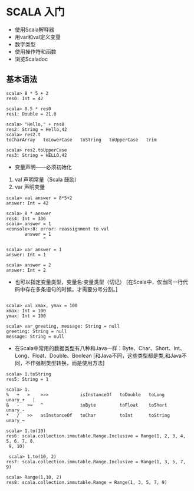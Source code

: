 # SCALA 入门
* 使用Scala解释器
* 用var和val定义变量
* 数字类型
* 使用操作符和函数
* 浏览Scaladoc

## 基本语法
```
scala> 8 * 5 + 2
res0: Int = 42

scala> 0.5 * res0
res1: Double = 21.0

scala> "Hello," + res0
res2: String = Hello,42
scala> res2.t
toCharArray   toLowerCase   toString   toUpperCase   trim

scala> res2.toUpperCase
res3: String = HELLO,42
```

* 变量声明——必须初始化
1. val	声明常量（Scala 鼓励）
2. var	声明变量 

```
scala> val answer = 8*5+2
answer: Int = 42

scala> 8 * answer
res4: Int = 336
scala> answer = 1
<console>:8: error: reassignment to val
       answer = 1
              ^

scala> var answer = 1
answer: Int = 1

scala> answer = 2
answer: Int = 2
```
* 也可以指定变量类型，变量名:变量类型（切记）
\[在Scala中，仅当同一行代码中存在多条语句的时候，才需要分号分割。\]
```

scala> val xmax, ymax = 100
xmax: Int = 100
ymax: Int = 100

scala> var greeting, message: String = null
greeting: String = null
message: String = null
```
* 在Scala中常用的数据类型有八种和Java一样：Byte、Char、Short、Int、Long、Float、Double、Boolean
\[和Java不同，这些类型都是类,和Java不同，不作强制类型转换，而是使用方法\]
```
scala> 1.toString
res5: String = 1

scala> 1.
%   +   >    >>>            isInstanceOf   toDouble   toLong     unary_+   |
&   -   >=   ^              toByte         toFloat    toShort    unary_-
*   /   >>   asInstanceOf   toChar         toInt      toString   unary_~

scala> 1.to(10)
res6: scala.collection.immutable.Range.Inclusive = Range(1, 2, 3, 4, 5, 6, 7, 8,
 9, 10)

 scala> 1.to(10, 2)
res7: scala.collection.immutable.Range.Inclusive = Range(1, 3, 5, 7, 9)

scala> Range(1,10, 2)
res8: scala.collection.immutable.Range = Range(1, 3, 5, 7, 9)
```